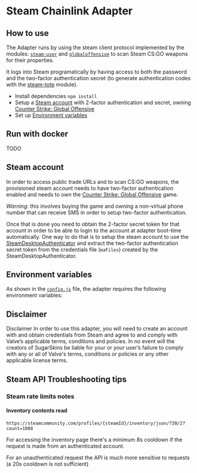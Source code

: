 # Steam Chainlink Adapter

## How to use

The Adapter runs by using the steam client protocol implemented by the modules: [`steam-user`](https://github.com/DoctorMcKay/node-steam-user) and [`globaloffensive`](https://github.com/DoctorMcKay/node-globaloffensive) to scan Steam CS:GO weapons  for their properties.

It logs into Steam programatically by having access to both the password and the two-factor authentication secret (to generate authentication codes with the [steam-totp](https://github.com/DoctorMcKay/node-steam-totp) module).

* Install dependencies `npm install`
* Setup a [Steam account]() with 2-factor authentication and secret, owning [Counter Strike: Global Offensive](https://store.steampowered.com/app/730/CounterStrike_Global_Offensive/)
* Set up [Environment variables](#)


## Run with docker

TODO


## Steam account

In order to access public trade URLs and to scan CS:GO weapons, the provisioned steam account needs to have two-factor authentication enabled and needs to *own* the [Counter Strike: Global Offensive](https://store.steampowered.com/app/730/CounterStrike_Global_Offensive/) game.

*Warning*: this involves buying the game and owning a non-virtual phone number that can receive SMS in order to setup two-factor authentication.

Once that is done you need to obtain the 2-factor secret token for that account in order to be able to login to the account at adapter boot-time automatically. One way to do that is to setup the steam account to use the  [SteamDesktopAuthenticator](https://github.com/Jessecar96/SteamDesktopAuthenticator) and extract the two-factor authentication secret token from the credentials file (`maFiles`) created by the SteamDesktopAuthenticator.



## Environment variables

As shown in the [`config.js`](https://github.com/sugarskins/csgo-steam-eth-trade/blob/master/steam-chainlink-adapter/src/config.js) file, the adapter requires the following environment variables:

## Disclaimer 

Disclaimer
In order to use this adapter, you will need to create an account with and obtain credentials from Steam and agree to and comply with Valve’s applicable terms, conditions and policies. In no event will the creators of SugarSkins be liable for your or your user’s failure to comply with any or all of Valve's terms, conditions or policies or any other applicable license terms.


## Steam API Troubleshooting tips
### Steam rate limits notes

#### Inventory contents read

`https://steamcommunity.com/profiles/{steamId}/inventory/json/730/2?count=1000`

For accessing the inventory page there's a minimum 8s cooldown if the request is made from an authenticated account.


For an unauthenticated request the API is much more sensitive to requests (a 20s cooldown is not sufficient)


